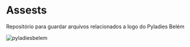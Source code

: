 # Assests
Repositório para guardar arquivos relacionados a logo do Pyladies Belém

  ![pyladiesbelem]("https://github.com/pyladies-belem/Assests/blob/master/vermelho.png")


